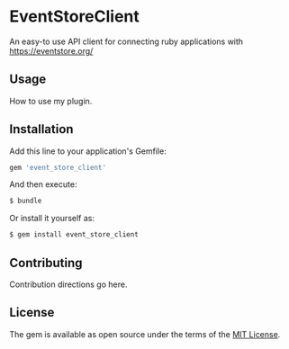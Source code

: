 # EventStoreClient

An easy-to use API client for connecting ruby applications with https://eventstore.org/

## Usage

How to use my plugin.

## Installation
Add this line to your application's Gemfile:

```ruby
gem 'event_store_client'
```

And then execute:
```bash
$ bundle
```

Or install it yourself as:
```bash
$ gem install event_store_client
```

## Contributing
Contribution directions go here.

## License
The gem is available as open source under the terms of the [MIT License](http://opensource.org/licenses/MIT).
